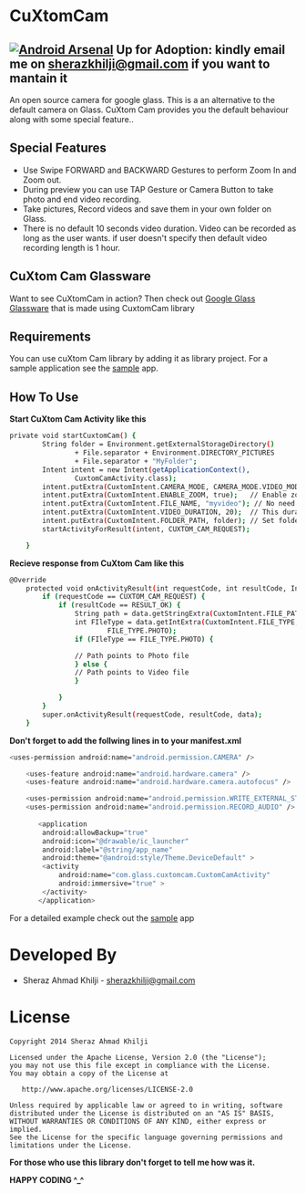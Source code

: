 CuXtomCam 
=========
[![Android Arsenal](https://img.shields.io/badge/Android%20Arsenal-CuXtomCam-brightgreen.svg?style=flat-square)](http://android-arsenal.com/details/1/4085)
Up for Adoption: kindly email me on sherazkhilji@gmail.com if you want to mantain it
-------------------------------------------------------------------------------------

An open source camera for google glass. This is a an alternative to the default camera on Glass. CuXtom Cam provides you the default behaviour along with some special feature..

Special Features
--------------

* Use Swipe FORWARD and BACKWARD Gestures to perform Zoom In and Zoom out.
* During preview you can use TAP Gesture or Camera Button to take photo and end video recording.
* Take pictures, Record videos and save them in your own folder on Glass.
* There is no default 10 seconds video duration. Video can be recorded as long as the user wants. if user doesn't specify then default video recording length is 1 hour.


CuXtom Cam Glassware
--------------
Want to see CuXtomCam in action? Then check out [Google Glass Glassware] that is made using CuxtomCam library


Requirements
--------------
You can use cuXtom Cam library by adding it as library project. For a sample application see the [sample] app.

How To Use
--------------


**Start CuXtom Cam Activity like this**
```sh
private void startCuxtomCam() {
		String folder = Environment.getExternalStorageDirectory()
				+ File.separator + Environment.DIRECTORY_PICTURES
				+ File.separator + "MyFolder";
		Intent intent = new Intent(getApplicationContext(),
				CuxtomCamActivity.class);
		intent.putExtra(CuxtomIntent.CAMERA_MODE, CAMERA_MODE.VIDEO_MODE);
		intent.putExtra(CuxtomIntent.ENABLE_ZOOM, true);   // Enable zoom Gesture
		intent.putExtra(CuxtomIntent.FILE_NAME, "myvideo"); // No need for extensions
		intent.putExtra(CuxtomIntent.VIDEO_DURATION, 20);  // This duration is in seconds. Skipping this will record video for 1 hour
		intent.putExtra(CuxtomIntent.FOLDER_PATH, folder); // Set folder to save image and video
		startActivityForResult(intent, CUXTOM_CAM_REQUEST);

	}

```


**Recieve response from CuXtom Cam like this**
```sh
@Override
	protected void onActivityResult(int requestCode, int resultCode, Intent data) {
		if (requestCode == CUXTOM_CAM_REQUEST) {
			if (resultCode == RESULT_OK) {
				String path = data.getStringExtra(CuxtomIntent.FILE_PATH);
				int FIleType = data.getIntExtra(CuxtomIntent.FILE_TYPE,
						FILE_TYPE.PHOTO);
				if (FIleType == FILE_TYPE.PHOTO) {

				// Path points to Photo file
				} else {
				// Path points to Video file
				}

			}
		}
		super.onActivityResult(requestCode, resultCode, data);
	}

```

**Don't forget to add the follwing lines in to your manifest.xml**
```sh
<uses-permission android:name="android.permission.CAMERA" />

    <uses-feature android:name="android.hardware.camera" />
    <uses-feature android:name="android.hardware.camera.autofocus" />

    <uses-permission android:name="android.permission.WRITE_EXTERNAL_STORAGE" />
    <uses-permission android:name="android.permission.RECORD_AUDIO" />
    
       <application
        android:allowBackup="true"
        android:icon="@drawable/ic_launcher"
        android:label="@string/app_name"
        android:theme="@android:style/Theme.DeviceDefault" >
        <activity
            android:name="com.glass.cuxtomcam.CuxtomCamActivity"
            android:immersive="true" >
        </activity>
       </application>

```

For a detailed example check out the [sample] app 

Developed By
============

* Sheraz Ahmad Khilji - <sherazkhilji@gmail.com>


License
=======

    Copyright 2014 Sheraz Ahmad Khilji

    Licensed under the Apache License, Version 2.0 (the "License");
    you may not use this file except in compliance with the License.
    You may obtain a copy of the License at

       http://www.apache.org/licenses/LICENSE-2.0

    Unless required by applicable law or agreed to in writing, software
    distributed under the License is distributed on an "AS IS" BASIS,
    WITHOUT WARRANTIES OR CONDITIONS OF ANY KIND, either express or implied.
    See the License for the specific language governing permissions and
    limitations under the License.


**For those who use this library don't forget to tell me how was it.**

**HAPPY CODING ^_^**

[sample]:https://github.com/krazykira/CuXtomCam-App
[Google Glass Glassware]:https://glass.google.com/glassware/18006467403015279235

